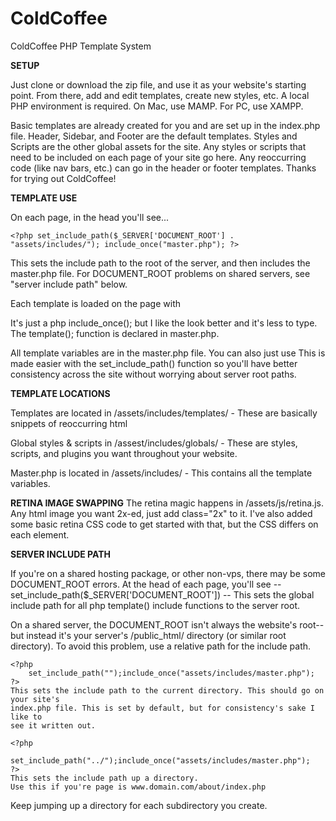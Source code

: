 ColdCoffee
==========

ColdCoffee PHP Template System

**SETUP**

Just clone or download the zip file, and use it as your website's starting point. From there, add and
edit templates, create new styles, etc. A local PHP environment is required. On Mac, use MAMP. For PC, use XAMPP.

Basic templates are already created for you and are set up in the index.php file. Header, Sidebar, and Footer
are the default templates. Styles and Scripts are the other global assets for the site. Any styles or scripts that need to
be included on each page of your site go here. Any reoccurring code (like nav bars, etc.) can go in the header or footer
templates. Thanks for trying out ColdCoffee!


**TEMPLATE USE**

On each page, in the head you'll see...

	<?php set_include_path($_SERVER['DOCUMENT_ROOT'] . "assets/includes/"); include_once("master.php"); ?>

This sets the include path to the root of the server, and then includes the master.php file.
For DOCUMENT_ROOT problems on shared servers, see "server include path" below.

Each template is loaded on the page with <?php template( $template_name ); ?>

It's just a php include_once(); but I like the look better and it's less to type. The template(); function
is declared in master.php.

All template variables are in the master.php file. You can also just use <?php template( "templates/the-template.php" ); ?>
This is made easier with the set_include_path() function so you'll have better consistency across the site without worrying
about server root paths.


**TEMPLATE LOCATIONS**

Templates are located in /assets/includes/templates/ - 
These are basically snippets of reoccurring html 

Global styles & scripts in /assest/includes/globals/ -
These are styles, scripts, and plugins you want throughout your website.

Master.php is located in /assets/includes/ - 
This contains all the template variables.


**RETINA IMAGE SWAPPING**
The retina magic happens in /assets/js/retina.js. Any html image you want 2x-ed, just add class="2x" to it.
I've also added some basic retina CSS code to get started with that, but the CSS differs on each element.



**SERVER INCLUDE PATH**

If you're on a shared hosting package, or other non-vps, there may be some DOCUMENT_ROOT errors.
At the head of each page, you'll see -- set_include_path($_SERVER['DOCUMENT_ROOT']) -- This sets
the global include path for all php template() include functions to the server root.

On a shared server, the DOCUMENT_ROOT isn't always the website's root--but instead it's your
server's /public_html/ directory (or similar root directory). To avoid this problem,
use a relative path for the include path.

	<?php 
		set_include_path("");include_once("assets/includes/master.php");
	?>
	This sets the include path to the current directory. This should go on your site's
	index.php file. This is set by default, but for consistency's sake I like to
	see it written out.

	<?php 
		set_include_path("../");include_once("assets/includes/master.php");
	?>
	This sets the include path up a directory.
	Use this if you're page is www.domain.com/about/index.php

Keep jumping up a directory for each subdirectory you create.


